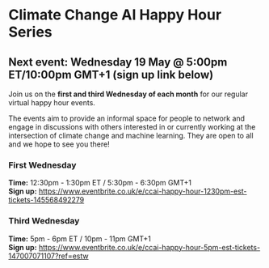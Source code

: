 # Climate Change AI Happy Hour Series

## Next event: Wednesday 19 May @ 5:00pm ET/10:00pm GMT+1 (sign up link below)

Join us on the **first and third Wednesday of each month** for our regular virtual happy hour events. 

The events aim to provide an informal space for people to network and engage in discussions with others interested in or currently working at the intersection of climate change and machine learning. They are open to all and we hope to see you there!


### First Wednesday
**Time:** 12:30pm - 1:30pm ET / 5:30pm - 6:30pm GMT+1 <br>
**Sign up:** <https://www.eventbrite.co.uk/e/ccai-happy-hour-1230pm-est-tickets-145568492279> 



### Third Wednesday
**Time:** 5pm - 6pm ET / 10pm - 11pm GMT+1 <br>
**Sign up:** <https://www.eventbrite.co.uk/e/ccai-happy-hour-5pm-est-tickets-147007071107?ref=estw>

